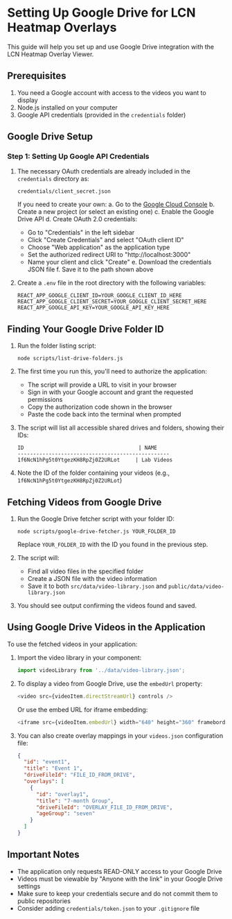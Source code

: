 # Setting Up Google Drive for LCN Heatmap Overlays

This guide will help you set up and use Google Drive integration with the LCN Heatmap Overlay Viewer.

## Prerequisites

1. You need a Google account with access to the videos you want to display
2. Node.js installed on your computer
3. Google API credentials (provided in the `credentials` folder)

## Google Drive Setup

### Step 1: Setting Up Google API Credentials

1. The necessary OAuth credentials are already included in the `credentials` directory as:
   ```
   credentials/client_secret.json
   ```

   If you need to create your own:
   a. Go to the [Google Cloud Console](https://console.cloud.google.com/)
   b. Create a new project (or select an existing one)
   c. Enable the Google Drive API
   d. Create OAuth 2.0 credentials:
      - Go to "Credentials" in the left sidebar
      - Click "Create Credentials" and select "OAuth client ID"
      - Choose "Web application" as the application type
      - Set the authorized redirect URI to "http://localhost:3000"
      - Name your client and click "Create"
   e. Download the credentials JSON file
   f. Save it to the path shown above

2. Create a `.env` file in the root directory with the following variables:
   ```
   REACT_APP_GOOGLE_CLIENT_ID=YOUR_GOOGLE_CLIENT_ID_HERE
   REACT_APP_GOOGLE_CLIENT_SECRET=YOUR_GOOGLE_CLIENT_SECRET_HERE
   REACT_APP_GOOGLE_API_KEY=YOUR_GOOGLE_API_KEY_HERE
   ```

## Finding Your Google Drive Folder ID

1. Run the folder listing script:
   ```
   node scripts/list-drive-folders.js
   ```

2. The first time you run this, you'll need to authorize the application:
   - The script will provide a URL to visit in your browser
   - Sign in with your Google account and grant the requested permissions
   - Copy the authorization code shown in the browser
   - Paste the code back into the terminal when prompted

3. The script will list all accessible shared drives and folders, showing their IDs:
   ```
   ID                                     | NAME
   -------------------------------------------------
   1f6NcN1hPg5t0YtgezKH8RpZj0Z2URLot     | Lab Videos
   ```

4. Note the ID of the folder containing your videos (e.g., `1f6NcN1hPg5t0YtgezKH8RpZj0Z2URLot`)

## Fetching Videos from Google Drive

1. Run the Google Drive fetcher script with your folder ID:
   ```
   node scripts/google-drive-fetcher.js YOUR_FOLDER_ID
   ```
   Replace `YOUR_FOLDER_ID` with the ID you found in the previous step.

2. The script will:
   - Find all video files in the specified folder
   - Create a JSON file with the video information
   - Save it to both `src/data/video-library.json` and `public/data/video-library.json`

3. You should see output confirming the videos found and saved.

## Using Google Drive Videos in the Application

To use the fetched videos in your application:

1. Import the video library in your component:
   ```javascript
   import videoLibrary from '../data/video-library.json';
   ```

2. To display a video from Google Drive, use the `embedUrl` property:
   ```javascript
   <video src={videoItem.directStreamUrl} controls />
   ```

   Or use the embed URL for iframe embedding:
   ```javascript
   <iframe src={videoItem.embedUrl} width="640" height="360" frameborder="0" allowfullscreen></iframe>
   ```

3. You can also create overlay mappings in your `videos.json` configuration file:
   ```json
   {
     "id": "event1",
     "title": "Event 1",
     "driveFileId": "FILE_ID_FROM_DRIVE",
     "overlays": [
       {
         "id": "overlay1",
         "title": "7-month Group",
         "driveFileId": "OVERLAY_FILE_ID_FROM_DRIVE",
         "ageGroup": "seven"
       }
     ]
   }
   ```

## Important Notes

- The application only requests READ-ONLY access to your Google Drive
- Videos must be viewable by "Anyone with the link" in your Google Drive settings
- Make sure to keep your credentials secure and do not commit them to public repositories
- Consider adding `credentials/token.json` to your `.gitignore` file 